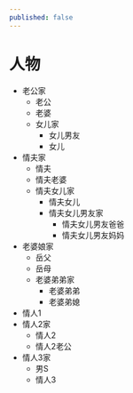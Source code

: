 ```yaml
---
published: false
---
```


# 人物

- 老公家
    - 老公
    - 老婆
    - 女儿家
        - 女儿男友
        - 女儿
- 情夫家
    - 情夫
    - 情夫老婆
    - 情夫女儿家
        - 情夫女儿
        - 情夫女儿男友家
            - 情夫女儿男友爸爸
            - 情夫女儿男友妈妈
- 老婆娘家
    - 岳父
    - 岳母
    - 老婆弟弟家
        - 老婆弟弟
        - 老婆弟媳
- 情人1
- 情人2家
    - 情人2
    - 情人2老公
- 情人3家
    - 男S
    - 情人3

